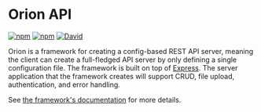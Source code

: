 # Orion API

[![npm](https://img.shields.io/npm/dt/orion-api.svg)](https://www.npmjs.com/package/orion-api) [![npm](https://img.shields.io/npm/v/orion-api.svg)](https://www.npmjs.com/package/orion-api) [![David](https://img.shields.io/david/ctjong/orion.svg)](https://www.npmjs.com/package/orion-api)

Orion is a framework for creating a config-based REST API server, meaning the client can create a full-fledged API server by only defining a single configuration file. The framework is built on top of [Express](https://github.com/expressjs/express). The server application that the framework creates will support CRUD, file upload, authentication, and error handling.

See [the framework's documentation](https://ctjong.github.io/orion) for more details.
